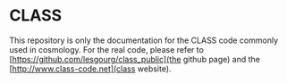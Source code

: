 # CLASS
This repository is only the documentation for the CLASS code commonly used in cosmology. For the real code, please refer to [https://github.com/lesgourg/class_public](the github page) and the [http://www.class-code.net](class website).
